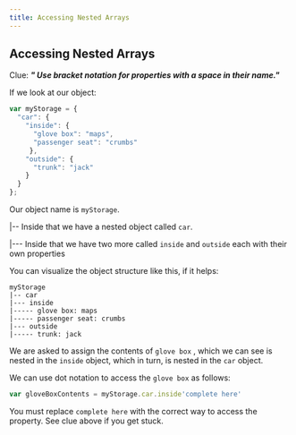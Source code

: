 ```yaml
---
title: Accessing Nested Arrays
---
```

## Accessing Nested Arrays

Clue: ***" Use bracket notation for properties with a space in their name."***

If we look at our object:

```javascript
var myStorage = {
  "car": {
    "inside": {
      "glove box": "maps",
      "passenger seat": "crumbs"
     },
    "outside": {
      "trunk": "jack"
    }
  }
};
```

Our object name is `myStorage`.

|-- Inside that we have a nested object called `car`.

|--- Inside that we have two more called `inside` and `outside` each with their 
own properties

You can visualize the object structure like this, if it helps:

```
myStorage
|-- car
|--- inside
|----- glove box: maps
|----- passenger seat: crumbs
|--- outside
|----- trunk: jack
```

We are asked to assign the contents of `glove box` ,
which we can see is nested in the `inside` object, 
which in turn, is nested in the `car` object.

We can use dot notation to access the `glove box` as follows:

```javascript
var gloveBoxContents = myStorage.car.inside'complete here'
```
You must replace `complete here` with the correct way to access the property. 
See clue above if you get stuck.